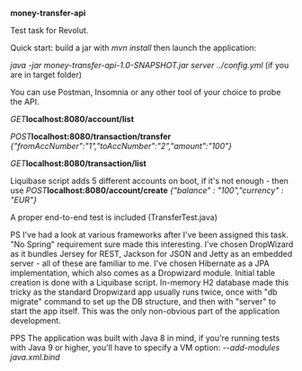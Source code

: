 **money-transfer-api**

Test task for Revolut.

Quick start: build a jar with _mvn install_ then launch the application:

_java -jar money-transfer-api-1.0-SNAPSHOT.jar server ../config.yml_
(if you are in target folder)

You can use Postman, Insomnia or any other tool of your choice to probe the API.

_GET_**localhost:8080/account/list**

_POST_**localhost:8080/transaction/transfer** _{"fromAccNumber":"1","toAccNumber":"2","amount":"100"}_

_GET_**localhost:8080/transaction/list**

Liquibase script adds 5 different accounts on boot, if it's not enough - then use 
_POST_**localhost:8080/account/create** _{"balance" : "100","currency" : "EUR"}_

A proper end-to-end test is included (TransferTest.java)

PS
I've had a look at various frameworks after I've been assigned this task. "No Spring" requirement sure made this interesting. I've chosen DropWizard as it bundles Jersey for REST, Jackson for JSON and Jetty as an embedded server - all of these are familiar to me. I've chosen Hibernate as a JPA implementation, which also comes as a Dropwizard module. Initial table creation is done with a Liquibase script. In-memory H2 database made this tricky as the standard Dropwizard app usually runs twice, once with "db migrate" command to set up the DB structure, and then with "server" to start the app itself. This was the only non-obvious part of the application development.

PPS The application was built with Java 8 in mind, if you're running tests with Java 9 or higher, you'll have to specify a VM option: _--add-modules java.xml.bind_  